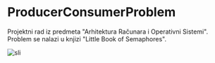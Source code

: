 # ProducerConsumerProblem
Projektni rad iz predmeta "Arhitektura Računara i Operativni Sistemi". Problem se nalazi u knjizi "Little Book of Semaphores".

![sli](https://user-images.githubusercontent.com/113210576/189437622-e1a77a3d-b48b-4d13-8e82-6a1eab0cbc92.png)
